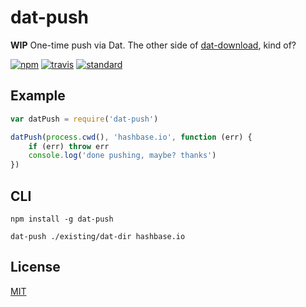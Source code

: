 # dat-push

**WIP** One-time push via Dat. The other side of [dat-download](https://github.com/joehand/dat-download), kind of?

[![npm][npm-image]][npm-url]
[![travis][travis-image]][travis-url]
[![standard][standard-image]][standard-url]

## Example

```js
var datPush = require('dat-push')

datPush(process.cwd(), 'hashbase.io', function (err) {
    if (err) throw err
    console.log('done pushing, maybe? thanks')
})
```

## CLI

```
npm install -g dat-push

dat-push ./existing/dat-dir hashbase.io
```

## License

[MIT](LICENSE.md)

[npm-image]: https://img.shields.io/npm/v/dat-download.svg?style=flat-square
[npm-url]: https://www.npmjs.com/package/dat-download
[travis-image]: https://img.shields.io/travis/joehand/dat-download.svg?style=flat-square
[travis-url]: https://travis-ci.org/joehand/dat-download
[standard-image]: https://img.shields.io/badge/code%20style-standard-brightgreen.svg?style=flat-square
[standard-url]: http://npm.im/standard
